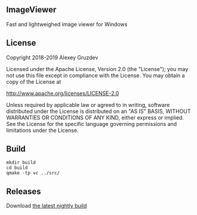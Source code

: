 ## ImageViewer

Fast and lightweighed image viewer for Windows

## License

Copyright 2018-2019 Alexey Gruzdev

Licensed under the Apache License, Version 2.0 (the "License");
you may not use this file except in compliance with the License.
You may obtain a copy of the License at

  http://www.apache.org/licenses/LICENSE-2.0

Unless required by applicable law or agreed to in writing, software
distributed under the License is distributed on an "AS IS" BASIS,
WITHOUT WARRANTIES OR CONDITIONS OF ANY KIND, either express or implied.
See the License for the specific language governing permissions and
limitations under the License.

## Build

```
mkdir build
cd build
qmake -tp vc ../src/
```

## Releases

Download [the latest nightly build](http://52.231.162.253:9111/job/ShibaView_Nightly/lastSuccessfulBuild/artifact/ShibaView_Nightly.zip)
